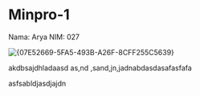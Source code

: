 # Minpro-1
Nama: Arya NIM: 027

![{07E52669-5FA5-493B-A26F-8CFF255C5639}](https://github.com/user-attachments/assets/a0cd7ff1-1f4a-4d70-b1fd-84747841b654)

akdbsajdhladaasd as,nd ,sand,jn,jadnabdasdasafasfafa 

asfsabldjasdjajdn
